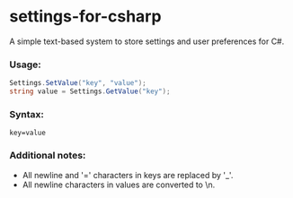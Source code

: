 # settings-for-csharp
A simple text-based system to store settings and user preferences for C#.

### Usage:

```csharp
Settings.SetValue("key", "value");
string value = Settings.GetValue("key");
```

### Syntax:

```
key=value
```

### Additional notes:
* All newline and '=' characters in keys are replaced by '_'.
* All newline characters in values are converted to \n.
